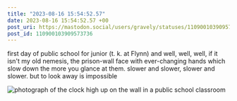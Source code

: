```yaml
---
title: "2023-08-16 15:54:52.57"
date: 2023-08-16 15:54:52.57 +00
post_uri: https://mastodon.social/users/gravely/statuses/110900103909573736
post_id: 110900103909573736
---
```

first day of public school for junior (t. k. at Flynn) and well, well, well, if it isn't my old nemesis, the prison-wall face with ever-changing hands which slow down the more you glance at them. slower and slower, slower and slower. but to look away is impossible


![photograph of the clock high up on the wall in a public school classroom](/images/110900103604578284.jpeg)

